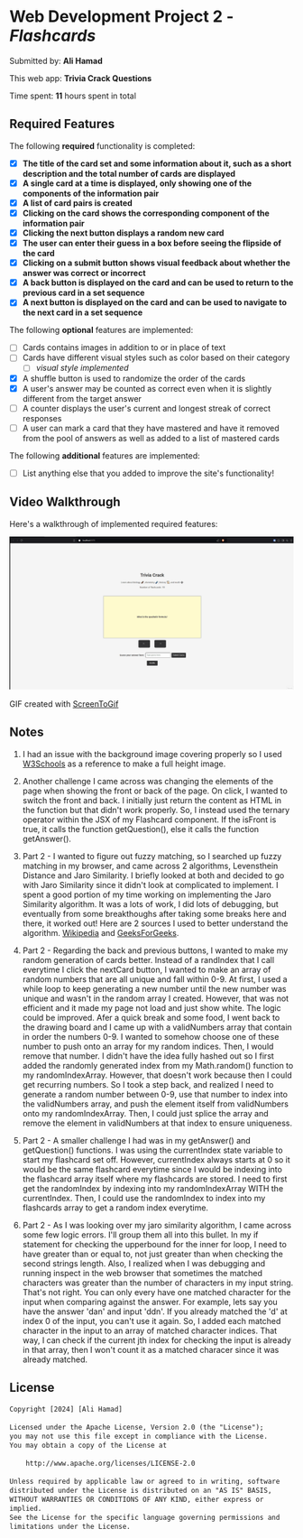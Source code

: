 # Web Development Project 2 - *Flashcards*

Submitted by: **Ali Hamad**

This web app: **Trivia Crack Questions**

Time spent: **11** hours spent in total

## Required Features

The following **required** functionality is completed:

- [X] **The title of the card set and some information about it, such as a short description and the total number of cards are displayed**
- [X] **A single card at a time is displayed, only showing one of the components of the information pair**
- [X] **A list of card pairs is created**
- [X] **Clicking on the card shows the corresponding component of the information pair**
- [X] **Clicking the next button displays a random new card**
- [X] **The user can enter their guess in a box before seeing the flipside of the card**
- [X] **Clicking on a submit button shows visual feedback about whether the answer was correct or incorrect**
- [X] **A back button is displayed on the card and can be used to return to the previous card in a set sequence**
- [X] **A next button is displayed on the card and can be used to navigate to the next card in a set sequence**

The following **optional** features are implemented:

- [ ] Cards contains images in addition to or in place of text
- [ ] Cards have different visual styles such as color based on their category
  - [ ] *visual style implemented*
- [X] A shuffle button is used to randomize the order of the cards
- [X] A user's answer may be counted as correct even when it is slightly different from the target answer
- [ ] A counter displays the user's current and longest streak of correct responses
- [ ] A user can mark a card that they have mastered and have it removed from the pool of answers as well as added to a list of mastered cards

The following **additional** features are implemented:

* [ ] List anything else that you added to improve the site's functionality!

## Video Walkthrough

Here's a walkthrough of implemented required features:

<img src='./src/assets/flashcards_part2.gif' title='Video Walkthrough' width='' alt='Video Walkthrough' />

<!-- Replace this with whatever GIF tool you used! -->
GIF created with [ScreenToGif](https://imgur.com/gallery/flashcard-part-2-roJ9T9V)

## Notes

1. I had an issue with the background image covering properly so I used [W3Schools](https://www.w3schools.com/howto/howto_css_full_page.asp) as a reference to make a full height image.

2. Another challenge I came across was changing the elements of the page when showing the front or back of the page. On click, I wanted to switch the front and back. I initially just return the content as HTML in the function but that didn't work properly. So, I instead used the ternary operator within the JSX of my Flashcard component. If the isFront is true, it calls the function getQuestion(), else it calls the function getAnswer().

3. Part 2 - I wanted to figure out fuzzy matching, so I searched up fuzzy matching in my browser, and came across 2 algorithms, Levensthein Distance and Jaro Similarity. I briefly looked at both and decided to go with Jaro Similarity since it didn't look at complicated to implement. I spent a good portion of my time working on implementing the Jaro Similarity algorithm. It was a lots of work, I did lots of debugging, but eventually from some breakthoughs after taking some breaks here and there, it worked out! Here are 2 sources I used to better understand the algorithm. [Wikipedia](https://en.wikipedia.org/wiki/Jaro%E2%80%93Winkler_distance) and [GeeksForGeeks](https://www.geeksforgeeks.org/jaro-and-jaro-winkler-similarity/).

4. Part 2 - Regarding the back and previous buttons, I wanted to make my random generation of cards better. Instead of a randIndex that I call everytime I click the nextCard button, I wanted to make an array of random numbers that are all unique and fall within 0-9. At first, I used a while loop to keep generating a new number until the new number was unique and wasn't in the random array I created. However, that was not efficient and it made my page not load and just show white. The logic could be improved. Afer a quick break and some food, I went back to the drawing board and I came up with a validNumbers array that contain in order the numbers 0-9. I wanted to somehow choose one of these number to push onto an array for my random indices. Then, I would remove that number. I didn't have the idea fully hashed out so I first added the randomly generated index from my Math.random() function to my randomIndexArray. However, that doesn't work because then I could get recurring numbers. So I took a step back, and realized I need to generate a random number between 0-9, use that number to index into the validNumbers array, and push the element itself from validNumbers onto my randomIndexArray. Then, I could just splice the array and remove the element in validNumbers at that index to ensure uniqueness.

5. Part 2 - A smaller challenge I had was in my getAnswer() and getQuestion() functions. I was using the currentIndex state variable to start my flashcard set off. However, currentIndex always starts at 0 so it would be the same flashcard everytime since I would be indexing into the flashcard array itself where my flashcards are stored. I need to first get the randomIndex by indexing into my randomIndexArray WITH the currentIndex. Then, I could use the randomIndex to index into my flashcards array to get a random index everytime. 

6. Part 2 - As I was looking over my jaro similarity algorithm, I came across some few logic errors. I'll group them all into this bullet. In my if statement for checking the upperbound for the inner for loop, I need to have greater than or equal to, not just greater than when checking the second strings length. Also, I realized when I was debugging and running inspect in the web browser that sometimes the matched characters was greater than the number of characters in my input string. That's not right. You can only every have one matched character for the input when comparing against the answer. For example, lets say you have the answer 'dan' and input 'ddn'. If you already matched the 'd' at index 0 of the input, you can't use it again. So, I added each matched character in the input to an array of matched character indices. That way, I can check if the current jth index for checking the input is already in that array, then I won't count it as a matched characer since it was already matched.

## License

    Copyright [2024] [Ali Hamad]

    Licensed under the Apache License, Version 2.0 (the "License");
    you may not use this file except in compliance with the License.
    You may obtain a copy of the License at

        http://www.apache.org/licenses/LICENSE-2.0

    Unless required by applicable law or agreed to in writing, software
    distributed under the License is distributed on an "AS IS" BASIS,
    WITHOUT WARRANTIES OR CONDITIONS OF ANY KIND, either express or implied.
    See the License for the specific language governing permissions and
    limitations under the License.